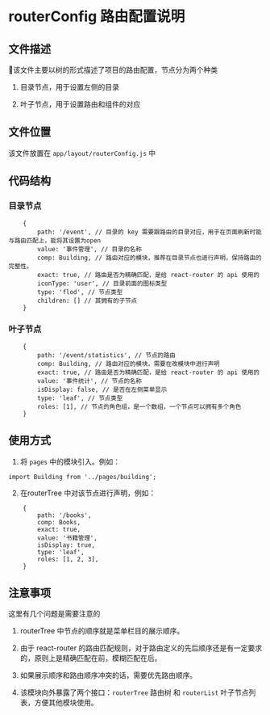 # routerConfig 路由配置说明

## 文件描述

该文件主要以树的形式描述了项目的路由配置，节点分为两个种类

1. 目录节点，用于设置左侧的目录

2. 叶子节点，用于设置路由和组件的对应

## 文件位置

该文件放置在 `app/layout/routerConfig.js` 中

## 代码结构

### 目录节点

```
    {
        path: '/event', // 目录的 key 需要跟路由的目录对应，用于在页面刷新时能与路由匹配上，能将其设置为open
        value: '事件管理', // 目录的名称
        comp: Building, // 路由对应的模块，推荐在目录节点也进行声明，保持路由的完整性。
        exact: true, // 路由是否为精确匹配，是给 react-router 的 api 使用的
        iconType: 'user', // 目录前面的图标类型
        type: 'flod', // 节点类型
        children: [] // 其拥有的子节点
    }
```

### 叶子节点

```
    {
        path: '/event/statistics', // 节点的路由
        comp: Building, // 路由对应的模块，需要在改模块中进行声明
        exact: true, // 路由是否为精确匹配，是给 react-router 的 api 使用的
        value: '事件统计', // 节点的名称
        isDisplay: false, // 是否在左侧菜单显示
        type: 'leaf', // 节点类型
        roles: [1], // 节点的角色组，是一个数组，一个节点可以拥有多个角色
    }

```

## 使用方式

1. 将 `pages` 中的模块引入。例如：

```
import Building from '../pages/building';
```

2. 在routerTree 中对该节点进行声明，例如：

```
    {
        path: '/books',
        comp: Books,
        exact: true,
        value: '书籍管理',
        isDisplay: true,
        type: 'leaf',
        roles: [1, 2, 3],
    }
```

## 注意事项

这里有几个问题是需要注意的

1. routerTree 中节点的顺序就是菜单栏目的展示顺序。

2. 由于 react-router 的路由匹配规则，对于路由定义的先后顺序还是有一定要求的，原则上是精确匹配在前，模糊匹配在后。

3. 如果展示顺序和路由顺序冲突的话，需要优先路由顺序。

4. 该模块向外暴露了两个接口：`routerTree` 路由树 和 `routerList` 叶子节点列表，方便其他模块使用。
